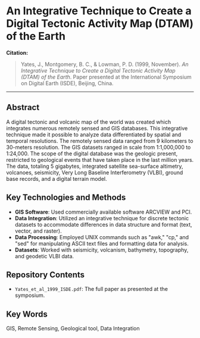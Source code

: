 # An Integrative Technique to Create a Digital Tectonic Activity Map (DTAM) of the Earth

**Citation:**
> Yates, J., Montgomery, B. C., & Lowman, P. D. (1999, November). *An Integrative Technique to Create a Digital Tectonic Activity Map (DTAM) of the Earth*. Paper presented at the International Symposium on Digital Earth (ISDE), Beijing, China.

---

## Abstract

A digital tectonic and volcanic map of the world was created which integrates numerous remotely sensed and GIS databases. This integrative technique made it possible to analyze data differentiated by spatial and temporal resolutions. The remotely sensed data ranged from 9 kilometers to 30-meters resolution. The GIS datasets ranged in scale from 1:1,000,000 to 1:24,000. The scope of the digital database was the geologic present, restricted to geological events that have taken place in the last million years. The data, totaling 5 gigabytes, integrated satellite sea-surface altimetry, volcanoes, seismicity, Very Long Baseline Interferometry (VLBI), ground base records, and a digital terrain model.

## Key Technologies and Methods

* **GIS Software**: Used commercially available software ARCVIEW and PCI.
* **Data Integration**: Utilized an integrative technique for discrete tectonic datasets to accommodate differences in data structure and format (text, vector, and raster).
* **Data Processing**: Employed UNIX commands such as "awk," "cp," and "sed" for manipulating ASCII text files and formatting data for analysis.
* **Datasets**: Worked with seismicity, volcanism, bathymetry, topography, and geodetic VLBI data. 

## Repository Contents

* `Yates_et_al_1999_ISDE.pdf`: The full paper as presented at the symposium.

## Key Words
GIS, Remote Sensing, Geological tool, Data Integration

